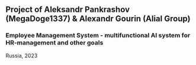 ## Project of Aleksandr Pankrashov (MegaDoge1337) & Alexandr Gourin (Alial Group)
### Employee Management System - multifunctional AI system for HR-management and other goals
Russia, 2023
